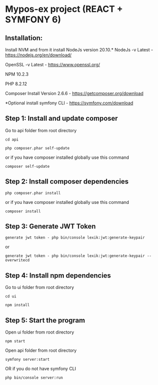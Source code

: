Mypos-ex project (REACT + SYMFONY 6)
==============================

Installation:
-------------

Install NVM and from it install NodeJs version 20.10.*
NodeJs -v Latest - https://nodejs.org/en/download/

OpenSSL -v Latest - https://www.openssl.org/

NPM 10.2.3

PHP 8.2.12

Composer Install Version 2.6.6 - https://getcomposer.org/download

*Optional install symfony CLI - https://symfony.com/download

Step 1: Install and update composer
------------------------------

Go to api folder from root directory

```cli
cd api
```
```cli
php composer.phar self-update
```
or if you have composer installed globally use this command
```cli
composer self-update
```

Step 2: Install composer dependencies
-------------------------------------
```cli
php composer.phar install
```
or if you have composer installed globally use this command

```cli
composer install
```

Step 3: Generate JWT Token
---------------------------------

```cli
generate jwt token - php bin/console lexik:jwt:generate-keypair
```

or 

```cli
generate jwt token - php bin/console lexik:jwt:generate-keypair --overwritecd 
```

Step 4: Install npm dependencies
---------------------------------

Go to ui folder from root directory

```cli
cd ui
```

```cli
npm install
```

Step 5: Start the program
---------------------------------
Open ui folder from root directory

```cli
npm start
```

Open api folder from root directory

```cli
symfony server:start
```

OR if you do not have symfony CLI

```cli
php bin/console server:run
```

